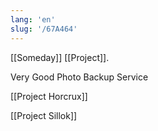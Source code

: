 ```yaml
---
lang: 'en'
slug: '/67A464'
---
```


[[Someday]] [[Project]].

Very Good Photo Backup Service

[[Project Horcrux]]

[[Project Sillok]]
